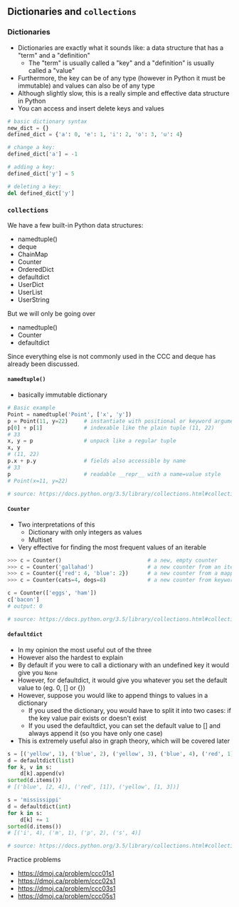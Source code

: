 ## Dictionaries and ```collections```
### Dictionaries
* Dictionaries are exactly what it sounds like: a data structure that has a "term" and a "definition"
    * The "term" is usually called a "key" and a "definition" is usually called a "value"
* Furthermore, the key can be of any type (however in Python it must be immutable) and values can also be of any type
* Although slightly slow, this is a really simple and effective data structure in Python
* You can access and insert delete keys and values
```python
# basic dictionary syntax
new_dict = {}
defined_dict = {'a': 0, 'e': 1, 'i': 2, 'o': 3, 'u': 4}

# change a key:
defined_dict['a'] = -1

# adding a key:
defined_dict['y'] = 5

# deleting a key:
del defined_dict['y']
```

### ```collections```
We have a few built-in Python data structures:
* namedtuple()
* deque
* ChainMap
* Counter
* OrderedDict
* defaultdict
* UserDict
* UserList
* UserString

But we will only be going over
* namedtuple()
* Counter
* defaultdict

Since everything else is not commonly used in the CCC and deque has already been discussed.

#### ```namedtuple()```
* basically immutable dictionary
```python
# Basic example
Point = namedtuple('Point', ['x', 'y'])
p = Point(11, y=22)     # instantiate with positional or keyword arguments
p[0] + p[1]             # indexable like the plain tuple (11, 22)
# 33
x, y = p                # unpack like a regular tuple
x, y
# (11, 22)
p.x + p.y               # fields also accessible by name
# 33
p                       # readable __repr__ with a name=value style
# Point(x=11, y=22)

# source: https://docs.python.org/3.5/library/collections.html#collections.namedtuple
```

#### ```Counter```
* Two interpretations of this
    * Dictionary with only integers as values
    * Multiset
* Very effective for finding the most frequent values of an iterable

```python
>>> c = Counter()                           # a new, empty counter
>>> c = Counter('gallahad')                 # a new counter from an iterable
>>> c = Counter({'red': 4, 'blue': 2})      # a new counter from a mapping
>>> c = Counter(cats=4, dogs=8)             # a new counter from keyword args

c = Counter(['eggs', 'ham'])
c['bacon'] 
# output: 0

# source: https://docs.python.org/3.5/library/collections.html#collections.Counter
```

#### ```defaultdict```
* In my opinion the most useful out of the three
* However also the hardest to explain
* By default if you were to call a dictionary with an undefined key it would give you ```None```
* However, for defaultdict, it would give you whatever you set the default value to (eg. 0, [] or {})
* However, suppose you would like to append things to values in a dictionary
    * If you used the dictionary, you would have to split it into two cases: if the key value pair exists or doesn't exist
    * If you used the defaultdict, you can set the default value to [] and always append it (so you have only one case)
* This is extremely useful also in graph theory, which will be covered later

```python
s = [('yellow', 1), ('blue', 2), ('yellow', 3), ('blue', 4), ('red', 1)]
d = defaultdict(list)
for k, v in s:
    d[k].append(v)
sorted(d.items())
# [('blue', [2, 4]), ('red', [1]), ('yellow', [1, 3])]

s = 'mississippi'
d = defaultdict(int)
for k in s:
    d[k] += 1
sorted(d.items())
# [('i', 4), ('m', 1), ('p', 2), ('s', 4)]

# source: https://docs.python.org/3.5/library/collections.html#collections.defaultdict
```


Practice problems
* https://dmoj.ca/problem/ccc01s1
* https://dmoj.ca/problem/ccc02s1
* https://dmoj.ca/problem/ccc03s1
* https://dmoj.ca/problem/ccc05s1